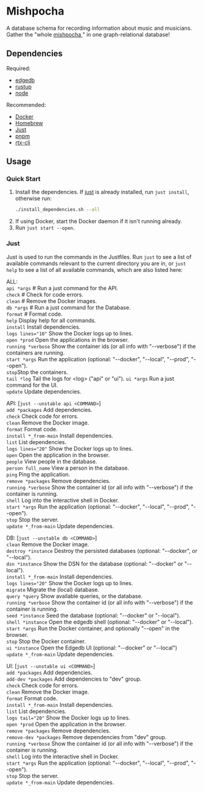 # Mishpocha

 A database schema for recording information about music and musicians. Gather
 the "whole [mishpocha ](https://www.merriam-webster.com/dictionary/mishpachah)" in one graph-relational database!

 ## Dependencies

 Required:

 - [edgedb](https://www.edgedb.com/)
 - [rustup](https://rustup.rs/)
 - [node](https://nodejs.org/en)

 Recommended:

 - [Docker](https://www.docker.com/ "Docker")
 - [Homebrew](https://brew.sh/ "Homebrew")
 - [Just](https://just.systems/man/en/ "Just")
 - [pnpm](https://pnpm.io/ "pnpm")
 - [rtx-cli](https://lib.rs/crates/rtx-cli "rtx")

 ## Usage

 ### Quick Start

 1. Install the dependencies. If [just](https://just.systems/man/en/) is already installed, run `just install`,
    otherwise run:
    ```sh
    ./install_dependencies.sh --all
    ```
 2. If using Docker, start the Docker daemon if it isn't running already.
 3. Run `just start --open`.

 ### Just

 Just is used to run the commands in the Justfiles. Run `just` to see a list of
 available commands relevant to the current directory you are in, or `just help`
 to see a list of all available commands, which are also listed here:

 ALL:  
 `api *args` # Run a just command for the API.  
 `check` # Check for code errors.  
 `clean` # Remove the Docker images.  
 `db *args` # Run a just command for the Database.  
 `format` # Format code.  
 `help` Display help for all commands.  
 `install` Install dependencies.  
 `logs lines="10"` Show the Docker logs up to <lines> lines.  
 `open *prod` Open the applications in the browser.  
 `running *verbose` Show the container ids (or all info with "--verbose") if the
 containers are running.  
 `start *args` Run the application (optional: "--docker", "--local", "--prod", "--open").  
 `stop`Stop the containers.  
 `tail *log` Tail the logs for \<log\> ("api" or "ui").
 `ui *args` Run a just command for the UI.  
 `update` Update dependencies.

 API: [`just --unstable api <COMMAND>`]  
 `add *packages` Add dependencies.  
 `check` Check code for errors.  
 `clean` Remove the Docker image.  
 `format` Format code.  
 `install *_from-main` Install dependencies.  
 `list` List dependencies.  
 `logs lines="20"` Show the Docker logs up to <lines> lines.  
 `open` Open the application in the browser.  
 `people` View people in the database.  
 `person full_name` View a person in the database.  
 `ping` Ping the application.  
 `remove *packages` Remove dependencies.  
 `running *verbose` Show the container id (or all info with "--verbose") if the
 container is running.  
 `shell` Log into the interactive shell in Docker.  
 `start *args` Run the application (optional: "--docker", "--local", "--prod",
 "--open").  
 `stop` Stop the server.  
 `update *_from-main` Update dependencies.

 DB: [`just --unstable db <COMMAND>`]  
 `clean` Remove the Docker image.  
 `destroy *instance` Destroy the persisted databases (optional: "--docker", or
 "--local").  
 `dsn *instance` Show the DSN for the database (optional: "--docker" or
 "--local").  
 `install *_from-main` Install dependencies.  
 `logs lines="20"` Show the Docker logs up to <lines> lines.  
 `migrate` Migrate the (local) database.  
 `query *query` Show available queries, or <query> the database.  
 `running *verbose` Show the container id (or all info with "--verbose") if the
 container is running.  
 `seed *instance` Seed the database (optional: "--docker" or "--local").  
 `shell *instance` Open the edgedb shell (optional: "--docker" or "--local").  
 `start *args` Run the Docker container, and optionally "--open" in the browser.  
 `stop` Stop the Docker container.  
 `ui *instance` Open the Edgedb UI (optional: "--docker" or "--local")  
 `update *_from-main` Update dependencies.

 UI: [`just --unstable ui <COMMAND>`]  
 `add *packages` Add dependencies.  
 `add-dev *packages` Add dependencies to "dev" group.  
 `check` Check code for errors.  
 `clean` Remove the Docker image.  
 `format` Format code.  
 `install *_from-main` Install dependencies.  
 `list` List dependencies.  
 `logs tail="20"` Show the Docker logs up to <lines> lines.  
 `open *prod` Open the application in the browser.  
 `remove *packages` Remove dependencies.  
 `remove-dev *packages` Remove dependencies from "dev" group.  
 `running *verbose` Show the container id (or all info with "--verbose") if the
 container is running.  
 `shell` Log into the interactive shell in Docker.  
 `start *args` Run the application (optional: "--docker", "--local", "--prod",
 "--open").  
 `stop` Stop the server.  
 `update *_from-main` Update dependencies.
